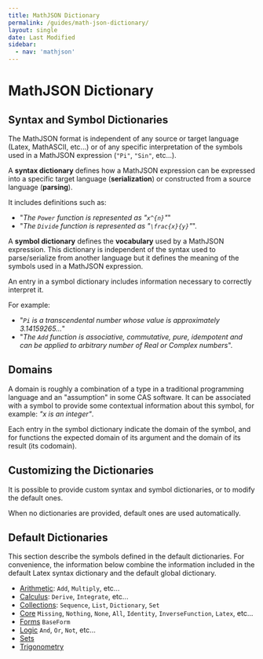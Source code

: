 ```yaml
---
title: MathJSON Dictionary
permalink: /guides/math-json-dictionary/
layout: single
date: Last Modified
sidebar:
  - nav: 'mathjson'
---
```


<script type='module'>
    import {renderMathInDocument} from '//unpkg.com/mathlive/dist/mathlive.min.mjs';
    renderMathInDocument();
</script>

# MathJSON Dictionary

## Syntax and Symbol Dictionaries

The MathJSON format is independent of any source or target language (Latex,
MathASCII, etc...) or of any specific interpretation of the symbols used in a
MathJSON expression (`"Pi"`, `"Sin"`, etc...).

A **syntax dictionary** defines how a MathJSON expression can be expressed into
a specific target language (**serialization**) or constructed from a source
language (**parsing**).

It includes definitions such as:

- "_The `Power` function is represented as "`x^{n}`"_"
- "_The `Divide` function is represented as "`\frac{x}{y}`"_".

A **symbol dictionary** defines the **vocabulary** used by a MathJSON
expression. This dictionary is independent of the syntax used to parse/serialize
from another language but it defines the meaning of the symbols used in a
MathJSON expression.

An entry in a symbol dictionary includes information necessary to correctly
interpret it.

For example:

- "_`Pi` is a transcendental number whose value is approximately 3.14159265..._"
- "_The `Add` function is associative, commutative, pure, idempotent and can be
  applied to arbitrary number of Real or Complex numbers_".

## Domains

A domain is roughly a combination of a type in a traditional programming
language and an "assumption" in some CAS software. It can be associated with a
symbol to provide some contextual information about this symbol, for example:
_"x is an integer"_.

Each entry in the symbol dictionary indicate the domain of the symbol, and for
functions the expected domain of its argument and the domain of its result (its
codomain).

## Customizing the Dictionaries

It is possible to provide custom syntax and symbol dictionaries, or to modify
the default ones.

When no dictionaries are provided, default ones are used automatically.

## Default Dictionaries

This section describe the symbols defined in the default dictionaries. For
convenience, the information below combine the information included in the
default Latex syntax dictionary and the default global dictionary.

- [Arithmetic](/guides/compute-engine-arithmetic/): `Add`, `Multiply`, etc...
- [Calculus](/guides/compute-engine-calculus/): `Derive`, `Integrate`, etc...
- [Collections](/guides/compute-engine-collections/): `Sequence`, `List`,
  `Dictionary`, `Set`
- [Core](/guides/compute-engine-core/) `Missing`, `Nothing`, `None`, `All`,
  `Identity`, `InverseFunction`, `Latex`, etc...
- [Forms](/guides/compute-engine-forms/) `BaseForm`
- [Logic](/guides/compute-engine-logic/) `And`, `Or`, `Not`, etc...
- [Sets](/guides/compute-engine-sets/)
- [Trigonometry](/guides/compute-engine-trigonometry/)
